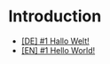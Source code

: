 # Introduction

- [[DE] #1 Hallo Welt!](./01_de_hallo_welt/index.html)
- [[EN] #1 Hello World!](./01_en_hello_world/index.html)